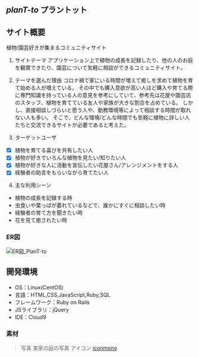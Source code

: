 ## *planT-to* プラントット

## サイト概要
 植物/園芸好きが集まるコミュニティサイト
1. サイトテーマ
アプリケーション上で植物の成長を記録したり、他の人のお庭を観賞できたり、園芸について気軽に相談ができるコミュニティサイト。

2. テーマを選んだ理由
コロナ禍で家にいる時間が増えて癒しを求めて植物を育て始める人が増えている。  その中でも購入意欲が高い人ほど購入や育てる際に専門知識を持っている人の意見を参考にしていて、参考先は花屋や園芸店のスタッフ、植物を育てている友人や家族が大きな割合を占めている。  しかし、直接相談しづらいと思う人や、勤務環境等によって相談する時間が取れない人も多い。  そこで、どんな環境/どんな時間でも気軽に植物に詳しい人たちと交流できるサイトが必要であると考えた。

3. ターゲットユーザ
- [x] 植物を育てる喜びを共有したい人
- [x] 植物が好きでいろんな植物を見たい/知りたい人
- [x] 植物が好きな人に活動を宣伝したい花屋さん/アレンジメントをする人
- [x] 経験者の助言をもらいながら育てたい人

4. 主な利用シーン
* 植物の成長を記録する時
* 虫食いや葉っぱが萎れているなどで、誰かにすぐに相談したい時
* 経験者の育て方を聞きたい時
* 花を見て癒されたい時

### ER図
![ER図_PlanT-to](https://user-images.githubusercontent.com/104881559/183317194-90cff248-2c45-4fa6-a08a-0c5b09f22534.jpg)

## 開発環境
- OS：Linux(CentOS)
- 言語：HTML,CSS,JavaScript,Ruby,SQL
- フレームワーク：Ruby on Rails
- JSライブラリ：jQuery
- IDE：Cloud9

### 素材
>写真
実家の庭の写真
>アイコン
[iconmono](https://icooon-mono.com/category/animal/page/2/)
